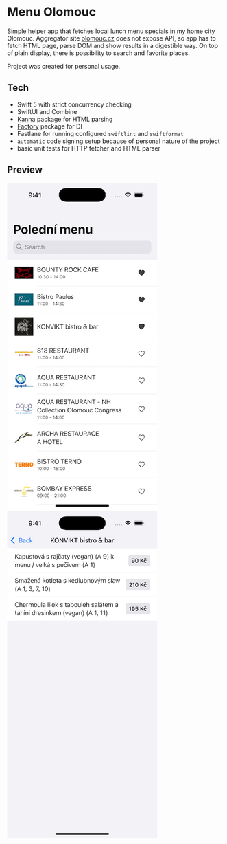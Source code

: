 # Menu Olomouc

Simple helper app that fetches local lunch menu specials in my home city Olomouc. Aggregator site [olomouc.cz](https://www.olomouc.cz/poledni-menu/) does not expose API, so app has to fetch HTML page, parse DOM and show results in a digestible way. On top of plain display, there is possibility to search and favorite places.

Project was created for personal usage.


## Tech

- Swift 5 with strict concurrency checking
- SwiftUI and Combine
- [Kanna](https://github.com/tid-kijyun/Kanna) package for HTML parsing
- [Factory](https://github.com/hmlongco/Factory) package for DI
- Fastlane for running configured `swiftlint` and `swiftformat`
- `automatic` code signing setup because of personal nature of the project
- basic unit tests for HTTP fetcher and HTML parser


## Preview

![Venues list](screenshot_venues.png) ![Menu items](screenshot_menu.png)
